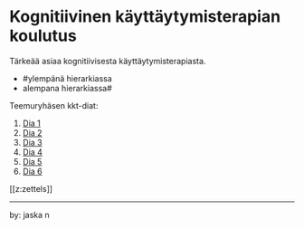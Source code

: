 # Kognitiivinen käyttäytymisterapian koulutus

Tärkeää asiaa kognitiivisesta käyttäytymisterapiasta.

- #ylempänä hierarkiassa
- alempana hierarkiassa#

Teemuryhäsen kkt-diat:
1. [Dia 1](./static/KKT_ryhänen_1.pdf)
2. [Dia 2](./static/KKT_ryhänen_2.pdf)
3. [Dia 3](./static/KKT_ryhänen_3.pdf)
4. [Dia 4](./static/KKT_ryhänen_4.pdf)
5. [Dia 5](./static/KKT_ryhänen_5.pdf)
6. [Dia 6](./static/KKT_ryhänen_6.pdf)

[[z:zettels]]



---
by: jaska n

